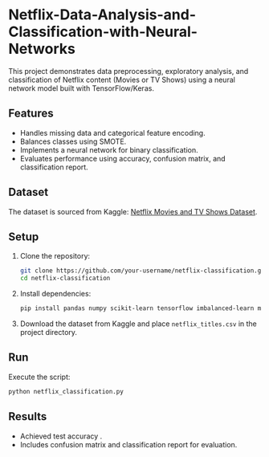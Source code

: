 # Netflix-Data-Analysis-and-Classification-with-Neural-Networks

This project demonstrates data preprocessing, exploratory analysis, and classification of Netflix content (Movies or TV Shows) using a neural network model built with TensorFlow/Keras.

## Features
- Handles missing data and categorical feature encoding.
- Balances classes using SMOTE.
- Implements a neural network for binary classification.
- Evaluates performance using accuracy, confusion matrix, and classification report.

## Dataset
The dataset is sourced from Kaggle: [Netflix Movies and TV Shows Dataset](https://www.kaggle.com/datasets/shivamb/netflix-shows).

## Setup
1. Clone the repository:
   ```bash
   git clone https://github.com/your-username/netflix-classification.git
   cd netflix-classification
   ```
2. Install dependencies:
   ```bash
   pip install pandas numpy scikit-learn tensorflow imbalanced-learn matplotlib
   ```
3. Download the dataset from Kaggle and place `netflix_titles.csv` in the project directory.

## Run
Execute the script:
```bash
python netflix_classification.py
```

## Results
- Achieved test accuracy .
- Includes confusion matrix and classification report for evaluation.


